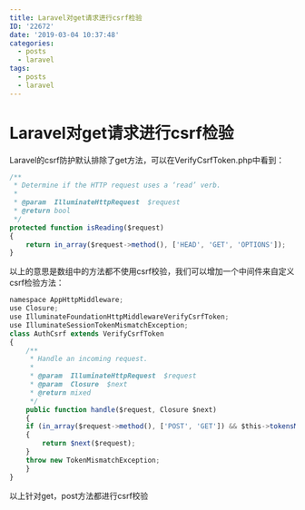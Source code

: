 ```yaml
---
title: Laravel对get请求进行csrf检验
ID: '22672'
date: '2019-03-04 10:37:48'
categories:
  - posts
  - laravel
tags:
  - posts
  - laravel
---
```


# Laravel对get请求进行csrf检验

Laravel的csrf防护默认排除了get方法，可以在VerifyCsrfToken.php中看到：

``` js 
/**
 * Determine if the HTTP request uses a ‘read’ verb.
 *
 * @param  IlluminateHttpRequest  $request
 * @return bool
 */
protected function isReading($request)
{
    return in_array($request->method(), ['HEAD', 'GET', 'OPTIONS']);
}
```

以上的意思是数组中的方法都不使用csrf校验，我们可以增加一个中间件来自定义csrf检验方法：

``` js 
namespace AppHttpMiddleware;
use Closure;
use IlluminateFoundationHttpMiddlewareVerifyCsrfToken;
use IlluminateSessionTokenMismatchException;
class AuthCsrf extends VerifyCsrfToken
{
    /**
     * Handle an incoming request.
     *
     * @param  IlluminateHttpRequest  $request
     * @param  Closure  $next
     * @return mixed
     */
    public function handle($request, Closure $next)
    {
    if (in_array($request->method(), ['POST', 'GET']) && $this->tokensMatch($request))
    {
        return $next($request);
    }
    throw new TokenMismatchException;
    }
}
```

以上针对get，post方法都进行csrf校验
 
 
